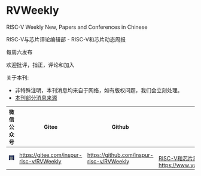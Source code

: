 # RVWeekly
RISC-V Weekly New, Papers and Conferences in Chinese



RISC-V与芯片评论编辑部 - RISC-V和芯片动态周报

每周六发布

欢迎批评，指正，评论和加入



关于本刊: 

- 非特殊注明，本刊消息均来自于网络，如有版权问题，我们会立刻处理。
- [本刊部分消息来源](https://www.yuque.com/riscv/rvnews/overview#vHVQ5)



| 微信公众号                                                   | Gitee                                    | Github                                    | 语雀                                                         |
| ------------------------------------------------------------ | ---------------------------------------- | ----------------------------------------- | ------------------------------------------------------------ |
| ![image.png](images/1602320139392-1297e86a-ac06-4d76-a000-ad4307cd488c.png) | https://gitee.com/inspur-risc-v/RVWeekly | https://github.com/inspur-risc-v/RVWeekly | <br />[RISC-V和芯片动态简报](https://www.yuque.com/riscv/rvnews)<br />https://www.yuque.com/riscv/rvnews |



#### 



